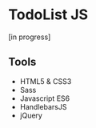 # TodoList JS

[in progress]

## Tools
- HTML5 & CSS3
- Sass
- Javascript ES6
- HandlebarsJS
- jQuery